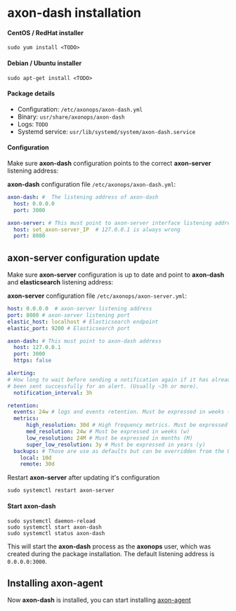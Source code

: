 # axon-dash installation

#### CentOS / RedHat installer
``` -
sudo yum install <TODO>
```
#### Debian / Ubuntu installer
``` -
sudo apt-get install <TODO>
```

#### Package details

* Configuration: `/etc/axonops/axon-dash.yml`
* Binary: `usr/share/axonops/axon-dash`
* Logs: `TODO` 
* Systemd service: `usr/lib/systemd/system/axon-dash.service`


#### Configuration
Make sure **axon-dash** configuration points to the correct **axon-server** listening address:

**axon-dash** configuration file `/etc/axonops/axon-dash.yml`:
``` yaml  hl_lines="5 6 7"
axon-dash: #  The listening address of axon-dash
  host: 0.0.0.0
  port: 3000

axon-server: # This must point to axon-server interface listening address
  host: set_axon-server_IP  # 127.0.0.1 is always wrong
  port: 8080
```

## axon-server configuration update
Make sure **axon-server** configuration is up to date and point to **axon-dash** and **elasticsearch** listening address:

**axon-server** configuration file `/etc/axonops/axon-server.yml`:

``` yaml hl_lines="3 6 7"
host: 0.0.0.0  # axon-server listening address 
port: 8080 # axon-server listening port 
elastic_host: localhost # Elasticsearch endpoint
elastic_port: 9200 # Elasticsearch port

axon-dash: # This must point to axon-dash address
  host: 127.0.0.1
  port: 3000
  https: false

alerting:
# How long to wait before sending a notification again if it has already
# been sent successfully for an alert. (Usually ~3h or more).
  notification_interval: 3h

retention:
  events: 24w # logs and events retention. Must be expressed in weeks (w)
  metrics:
      high_resolution: 30d # High frequency metrics. Must be expressed in days (d)
      med_resolution: 24w # Must be expressed in weeks (w)
      low_resolution: 24M # Must be expressed in months (M)
      super_low_resolution: 3y # Must be expressed in years (y)
  backups: # Those are use as defaults but can be overridden from the UI
    local: 10d
    remote: 30d 
```

Restart **axon-server** after updating it's configuration
``` -
sudo systemctl restart axon-server
```

#### Start axon-dash

``` -
sudo systemctl daemon-reload
sudo systemctl start axon-dash
sudo systemctl status axon-dash
```

This will start the **axon-dash** process as the **axonops** user, which was created during the package installation. The default listening address is `0.0.0.0:3000`.


## Installing axon-agent

Now **axon-dash** is installed, you can start installing [axon-agent](../axon-agent/install.md)